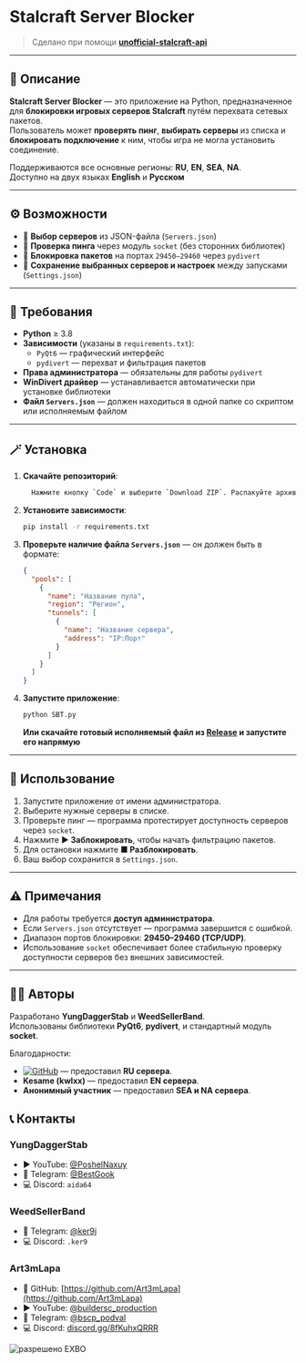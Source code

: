 # Stalcraft Server Blocker

> Сделано при помощи [**unofficial-stalcraft-api**](https://github.com/Art3mLapa/unofficial-stalcraft-api)

---

## 🧩 Описание
**Stalcraft Server Blocker** — это приложение на Python, предназначенное для **блокировки игровых серверов Stalcraft** путём перехвата сетевых пакетов.  
Пользователь может **проверять пинг**, **выбирать серверы** из списка и **блокировать подключение** к ним, чтобы игра не могла установить соединение.  

Поддерживаются все основные регионы: **RU**, **EN**, **SEA**, **NA**.  
Доступно на двух языках **English** и **Русском**

---

## ⚙️ Возможности
- 🔘 **Выбор серверов** из JSON-файла (`Servers.json`)  
- 📶 **Проверка пинга** через модуль `socket` (без сторонних библиотек)  
- 🚫 **Блокировка пакетов** на портах `29450–29460` через `pydivert`  
- 💾 **Сохранение выбранных серверов и настроек** между запусками (`Settings.json`)

---

## 🧰 Требования
- **Python** ≥ 3.8  
- **Зависимости** (указаны в `requirements.txt`):
  - `PyQt6` — графический интерфейс  
  - `pydivert` — перехват и фильтрация пакетов  
- **Права администратора** — обязательны для работы `pydivert`  
- **WinDivert драйвер** — устанавливается автоматически при установке библиотеки  
- **Файл `Servers.json`** — должен находиться в одной папке со скриптом или исполняемым файлом  

---

## 🪄 Установка
1. **Скачайте репозиторий**:
   ```bash
     Нажмите кнопку `Code` и выберите `Download ZIP`. Распакуйте архив в любую папку.
   ```

2. **Установите зависимости**:
   ```bash
   pip install -r requirements.txt
   ```

3. **Проверьте наличие файла `Servers.json`** — он должен быть в формате:
   ```json
   {
     "pools": [
       {
         "name": "Название пула",
         "region": "Регион",
         "tunnels": [
           {
             "name": "Название сервера",
             "address": "IP:Порт"
           }
         ]
       }
     ]
   }
   ```

4. **Запустите приложение**:
   ```bash
   python SBT.py
   ```
   **Или скачайте готовый исполняемый файл из [Release](https://github.com/FakeAngles/Stalcraft-Server-Blocker/releases)   и запустите его напрямую**

---

## 🚀 Использование
1. Запустите приложение от имени администратора.  
2. Выберите нужные серверы в списке.  
3. Проверьте пинг — программа протестирует доступность серверов через `socket`.  
4. Нажмите **▶ Заблокировать**, чтобы начать фильтрацию пакетов.  
5. Для остановки нажмите **■ Разблокировать**.  
6. Ваш выбор сохранится в `Settings.json`.

---

## ⚠️ Примечания
- Для работы требуется **доступ администратора**.  
- Если `Servers.json` отсутствует — программа завершится с ошибкой.  
- Диапазон портов блокировки: **29450–29460 (TCP/UDP)**.  
- Использование `socket` обеспечивает более стабильную проверку доступности серверов без внешних зависимостей.

---

## 👨‍💻 Авторы
Разработано **YungDaggerStab** и **WeedSellerBand**.  
Использованы библиотеки **PyQt6**, **pydivert**, и стандартный модуль **socket**.  

Благодарности:  
- [![GitHub](https://img.shields.io/badge/GitHub-@Art3mLapa-181717?style=flat&logo=github)](https://github.com/Art3mLapa) — предоставил **RU сервера**.
- **Kesame (kwlxx)** — предоставил **EN сервера**.  
- **Анонимный участник** — предоставил **SEA и NA сервера**.  

## 📞 Контакты

### **YungDaggerStab**
- ▶️ YouTube: [@PoshelNaxuy](https://www.youtube.com/@PoshelNaxuy)  
- 💬 Telegram: [@BestGook](https://t.me/BestGook)  
- 💻 Discord: `aida64`

### **WeedSellerBand**
- 💬 Telegram: [@ker9j](https://t.me/ker9j)
- 💻 Discord: `.ker9`

### **Art3mLapa**
- 🧠 GitHub: [https://github.com/Art3mLapa](https://github.com/Art3mLapa)  
- ▶️ YouTube: [@buildersc_production](https://www.youtube.com/@buildersc_production)  
- 💬 Telegram: [@bscp_podval](https://t.me/bscp_podval)  
- 💻 Discord: [discord.gg/8fKuhxQRRR](https://discord.gg/8fKuhxQRRR)

![разрешено EXBO](https://i.imgur.com/9i1wRzn.png)


